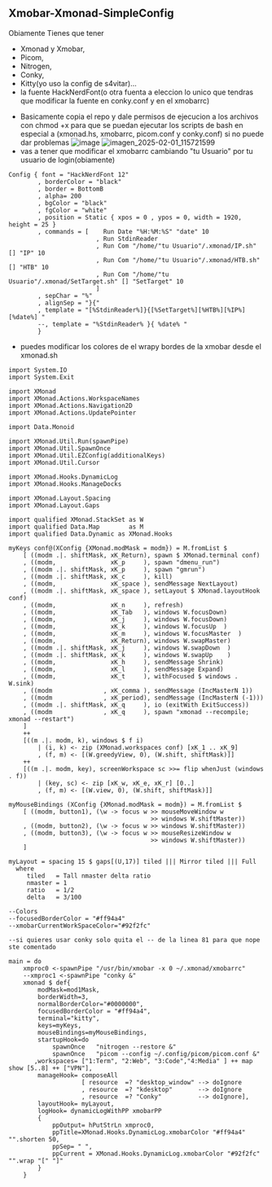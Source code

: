 Xmobar-Xmonad-SimpleConfig
--------------------------------------
Obiamente Tienes que tener
- Xmonad y Xmobar,
- Picom,
- Nitrogen,
- Conky,
- Kitty(yo uso la config de s4vitar)...
- la fuente HackNerdFont(o otra fuenta a eleccion lo unico que tendras que modificar la fuente en conky.conf y en el xmobarrc)
* Basicamente copia el repo y dale permisos de ejecucion a los archivos con chmod +x para que se puedan ejecutar los scripts de bash en especial a (xmonad.hs, xmobarrc, picom.conf y conky.conf) si no puede dar problemas
![image](https://github.com/user-attachments/assets/e243351a-5bbd-4c6e-8f54-79716fd92e2d)
![imagen_2025-02-01_115721599](https://github.com/user-attachments/assets/085926e8-bd28-4f7a-b807-8fbe03c41e43)
* vas a tener que modificar el xmobarrc cambiando "tu Usuario" por tu usuario de login(obiamente)
```haskell//
Config { font = "HackNerdFont 12"
        , borderColor = "black"
        , border = BottomB
        , alpha= 200
        , bgColor = "black"
        , fgColor = "white"
        , position = Static { xpos = 0 , ypos = 0, width = 1920, height = 25 }
        , commands = [    Run Date "%H:%M:%S" "date" 10
                        , Run StdinReader
                        , Run Com "/home/"tu Usuario"/.xmonad/IP.sh" [] "IP" 10
                        , Run Com "/home/"tu Usuario"/.xmonad/HTB.sh" [] "HTB" 10
                        , Run Com "/home/"tu Usuario"/.xmonad/SetTarget.sh" [] "SetTarget" 10
                        ]
        , sepChar = "%"
        , alignSep = "}{"
        , template = "[%StdinReader%]}{[%SetTarget%][%HTB%][%IP%][%date%] "
        --, template = "%StdinReader% }{ %date% "
        }
```
* puedes modificar los colores de el wrapy bordes de la xmobar desde el xmonad.sh
```haskell//
import System.IO
import System.Exit

import XMonad
import XMonad.Actions.WorkspaceNames
import XMonad.Actions.Navigation2D
import XMonad.Actions.UpdatePointer

import Data.Monoid

import XMonad.Util.Run(spawnPipe)
import XMonad.Util.SpawnOnce
import XMonad.Util.EZConfig(additionalKeys)
import XMonad.Util.Cursor

import XMonad.Hooks.DynamicLog
import XMonad.Hooks.ManageDocks

import XMonad.Layout.Spacing
import XMonad.Layout.Gaps

import qualified XMonad.StackSet as W
import qualified Data.Map        as M
import qualified Data.Dynamic as XMonad.Hooks

myKeys conf@(XConfig {XMonad.modMask = modm}) = M.fromList $
    [ ((modm .|. shiftMask, xK_Return), spawn $ XMonad.terminal conf)
    , ((modm,               xK_p     ), spawn "dmenu_run")
    , ((modm .|. shiftMask, xK_p     ), spawn "gmrun")
    , ((modm .|. shiftMask, xK_c     ), kill)
    , ((modm,               xK_space ), sendMessage NextLayout)
    , ((modm .|. shiftMask, xK_space ), setLayout $ XMonad.layoutHook conf)
    , ((modm,               xK_n     ), refresh)
    , ((modm,               xK_Tab   ), windows W.focusDown)
    , ((modm,               xK_j     ), windows W.focusDown)  
    , ((modm,               xK_k     ), windows W.focusUp  )
    , ((modm,               xK_m     ), windows W.focusMaster  )
    , ((modm,               xK_Return), windows W.swapMaster)
    , ((modm .|. shiftMask, xK_j     ), windows W.swapDown  )
    , ((modm .|. shiftMask, xK_k     ), windows W.swapUp    )
    , ((modm,               xK_h     ), sendMessage Shrink)
    , ((modm,               xK_l     ), sendMessage Expand)
    , ((modm,               xK_t     ), withFocused $ windows . W.sink)
    , ((modm              , xK_comma ), sendMessage (IncMasterN 1))
    , ((modm              , xK_period), sendMessage (IncMasterN (-1)))
    , ((modm .|. shiftMask, xK_q     ), io (exitWith ExitSuccess))
    , ((modm              , xK_q     ), spawn "xmonad --recompile; xmonad --restart")
    ]
    ++
    [((m .|. modm, k), windows $ f i)
        | (i, k) <- zip (XMonad.workspaces conf) [xK_1 .. xK_9]
        , (f, m) <- [(W.greedyView, 0), (W.shift, shiftMask)]]
    ++
    [((m .|. modm, key), screenWorkspace sc >>= flip whenJust (windows . f))
        | (key, sc) <- zip [xK_w, xK_e, xK_r] [0..]
        , (f, m) <- [(W.view, 0), (W.shift, shiftMask)]]

myMouseBindings (XConfig {XMonad.modMask = modm}) = M.fromList $
    [ ((modm, button1), (\w -> focus w >> mouseMoveWindow w
                                       >> windows W.shiftMaster))
    , ((modm, button2), (\w -> focus w >> windows W.shiftMaster))
    , ((modm, button3), (\w -> focus w >> mouseResizeWindow w
                                       >> windows W.shiftMaster))
    ]

myLayout = spacing 15 $ gaps[(U,17)] tiled ||| Mirror tiled ||| Full
  where
     tiled   = Tall nmaster delta ratio
     nmaster = 1
     ratio   = 1/2
     delta   = 3/100

--Colors
--focusedBorderColor = "#ff94a4"
--xmobarCurrentWorkSpaceColor="#92f2fc"

--si quieres usar conky solo quita el -- de la linea 81 para que nope ste comentado

main = do
    xmproc0 <-spawnPipe "/usr/bin/xmobar -x 0 ~/.xmonad/xmobarrc"
    --xmproc1 <-spawnPipe "conky &"
    xmonad $ def{
        modMask=mod1Mask,
        borderWidth=3,
        normalBorderColor="#0000000",
        focusedBorderColor = "#ff94a4",
        terminal="kitty",
        keys=myKeys,
        mouseBindings=myMouseBindings,
        startupHook=do
            spawnOnce   "nitrogen --restore &"
            spawnOnce   "picom --config ~/.config/picom/picom.conf &"
       ,workspaces= ["1:Term", "2:Web", "3:Code","4:Media" ] ++ map show [5..8] ++ ["VPN"],
        manageHook= composeAll
                    [ resource  =? "desktop_window" --> doIgnore
                    , resource  =? "kdesktop"       --> doIgnore 
                    , resource  =? "Conky"          --> doIgnore],
        layoutHook= myLayout,
        logHook= dynamicLogWithPP xmobarPP
        {
            ppOutput= hPutStrLn xmproc0,
            ppTitle=XMonad.Hooks.DynamicLog.xmobarColor "#ff94a4" "".shorten 50,
            ppSep= " ",
            ppCurrent = XMonad.Hooks.DynamicLog.xmobarColor "#92f2fc" "".wrap "[" "]"
        }
    }

```
